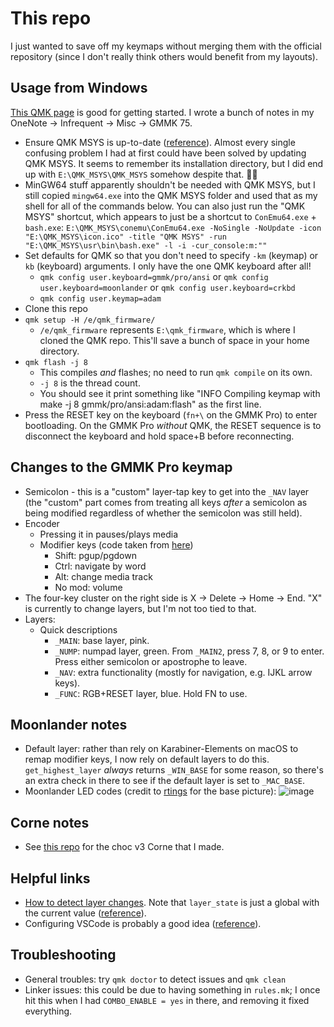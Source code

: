 # This repo

I just wanted to save off my keymaps without merging them with the official repository (since I don't really think others would benefit from my layouts).

## Usage from Windows

[This QMK page](https://docs.qmk.fm/#/newbs_getting_started) is good for getting started. I wrote a bunch of notes in my OneNote → Infrequent → Misc → GMMK 75.

- Ensure QMK MSYS is up-to-date ([reference](https://docs.qmk.fm/#/newbs_getting_started?id=set-up-your-environment)). Almost every single confusing problem I had at first could have been solved by updating QMK MSYS. It seems to remember its installation directory, but I did end up with `E:\QMK_MSYS\QMK_MSYS` somehow despite that. 🤷‍♂️
- MinGW64 stuff apparently shouldn't be needed with QMK MSYS, but I still copied `mingw64.exe` into the QMK MSYS folder and used that as my shell for all of the commands below. You can also just run the "QMK MSYS" shortcut, which appears to just be a shortcut to `ConEmu64.exe` + `bash.exe`: `E:\QMK_MSYS\conemu\ConEmu64.exe -NoSingle -NoUpdate -icon "E:\QMK_MSYS\icon.ico" -title "QMK MSYS" -run "E:\QMK_MSYS\usr\bin\bash.exe" -l -i -cur_console:m:""`
- Set defaults for QMK so that you don't need to specify `-km` (keymap) or `kb` (keyboard) arguments. I only have the one QMK keyboard after all!
  - `qmk config user.keyboard=gmmk/pro/ansi` or `qmk config user.keyboard=moonlander` or `qmk config user.keyboard=crkbd`
  - `qmk config user.keymap=adam`
- Clone this repo
- `qmk setup -H /e/qmk_firmware/`
  - `/e/qmk_firmware` represents `E:\qmk_firmware`, which is where I cloned the QMK repo. This'll save a bunch of space in your home directory.
- `qmk flash -j 8`
  - This compiles _and_ flashes; no need to run `qmk compile` on its own.
  - `-j 8` is the thread count.
  - You should see it print something like "INFO Compiling keymap with make -j 8 gmmk/pro/ansi:adam:flash" as the first line.
- Press the RESET key on the keyboard (`fn+\` on the GMMK Pro) to enter bootloading. On the GMMK Pro _without_ QMK, the RESET sequence is to disconnect the keyboard and hold space+B before reconnecting.

## Changes to the GMMK Pro keymap

- Semicolon - this is a "custom" layer-tap key to get into the `_NAV` layer (the "custom" part comes from treating all keys _after_ a semicolon as being modified regardless of whether the semicolon was still held).
- Encoder
  - Pressing it in pauses/plays media
  - Modifier keys (code taken from [here](https://github.com/qmk/qmk_firmware/blob/d90897052243808863bcab3b07e16d5b6a0b08f0/keyboards/gmmk/pro/ansi/keymaps/jonavin/keymap.c#L124-L149))
    - Shift: pgup/pgdown
    - Ctrl: navigate by word
    - Alt: change media track
    - No mod: volume
- The four-key cluster on the right side is X → Delete → Home → End. "X" is currently to change layers, but I'm not too tied to that.
- Layers:
  - Quick descriptions
    - `_MAIN`: base layer, pink.
    - `_NUMP`: numpad layer, green. From `_MAIN2`, press 7, 8, or 9 to enter. Press either semicolon or apostrophe to leave.
    - `_NAV`: extra functionality (mostly for navigation, e.g. IJKL arrow keys).
    - `_FUNC`: RGB+RESET layer, blue. Hold FN to use.

## Moonlander notes

- Default layer: rather than rely on Karabiner-Elements on macOS to remap modifier keys, I now rely on default layers to do this. `get_highest_layer` _always_ returns `_WIN_BASE` for some reason, so there's an extra check in there to see if the default layer is set to `_MAC_BASE`.
- Moonlander LED codes (credit to [rtings](https://www.rtings.com/keyboard/reviews/zsa/moonlander) for the base picture):
  ![image](https://user-images.githubusercontent.com/7192897/133934938-95d21fd5-ec41-47c8-9d8a-0c7b1b327120.png)

## Corne notes

- See [this repo](https://github.com/Adam13531/crkbd/tree/choc-v3) for the choc v3 Corne that I made.

## Helpful links

- [How to detect layer changes](https://github.com/qmk/qmk_firmware/issues/2862#issuecomment-531015490). Note that `layer_state` is just a global with the current value ([reference](https://github.com/qmk/qmk_firmware/blob/9dea6f772077dc5c09daf40378e45884d29ab2e2/tmk_core/common/action_layer.c#L81)).
- Configuring VSCode is probably a good idea ([reference](https://docs.qmk.fm/#/other_vscode?id=configuring-vs-code)).

## Troubleshooting

- General troubles: try `qmk doctor` to detect issues and `qmk clean`
- Linker issues: this could be due to having something in `rules.mk`; I once hit this when I had `COMBO_ENABLE = yes` in there, and removing it fixed everything.
